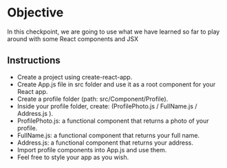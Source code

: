 # Objective

In this checkpoint, we are going to use what we have learned so far to play around with some React components and JSX

## Instructions

- Create a project using create-react-app.
- Create App.js file in src folder and use it as a root component for your React app.
- Create a profile folder (path: src/Component/Profile).
- Inside your profile folder, create: (ProfilePhoto.js / FullName.js / Address.js ).
- ProfilePhoto.js: a functional component that returns a photo of your profile.
- FullName.js: a functional component that returns your full name.
- Address.js: a functional component that returns your address.
- Import profile components into App.js and use them.
- Feel free to style your app as you wish.
